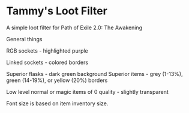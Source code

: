Tammy's Loot Filter
===================

A simple loot filter for Path of Exile 2.0: The Awakening

General things

RGB sockets - highlighted purple

Linked sockets - colored borders

Superior flasks - dark green background
Superior items - grey (1-13%), green (14-19%), or yellow (20%) borders

Low level normal or magic items of 0 quality - slightly transparent

Font size is based on item inventory size.
